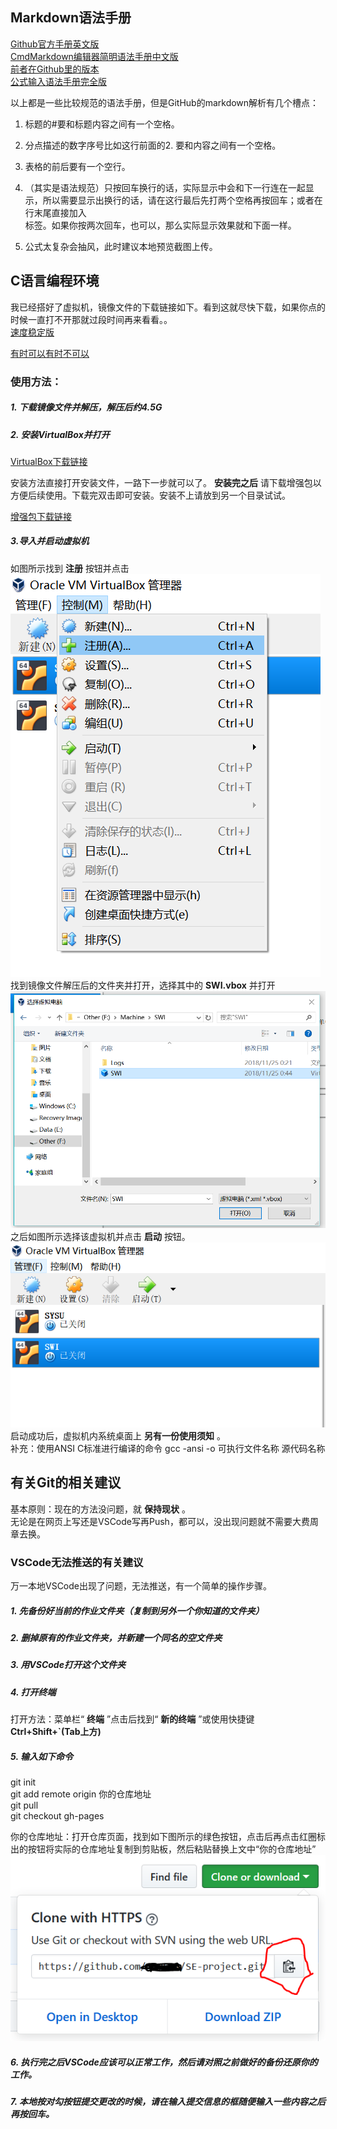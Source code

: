 ## Markdown语法手册

[Github官方手册英文版](https://guides.github.com/features/mastering-markdown/)<br>
[CmdMarkdown编辑器简明语法手册中文版](https://www.zybuluo.com/mdeditor?url=https%3A%2F%2Fwww.zybuluo.com%2Fstatic%2Feditor%2Fmd-help.markdown)<br>
[前者在Github里的版本](https://github.com/gnipbao/markdown-handbook)<br>
[公式输入语法手册完全版](https://www.zybuluo.com/codeep/note/163962)<br>

以上都是一些比较规范的语法手册，但是GitHub的markdown解析有几个槽点：

1. 标题的#要和标题内容之间有一个空格。
2. 分点描述的数字序号比如这行前面的2. 要和内容之间有一个空格。
3. 表格的前后要有一个空行。
4. （其实是语法规范）只按回车换行的话，实际显示中会和下一行连在一起显示，所以需要显示出换行的话，请在这行最后先打两个空格再按回车；或者在行末尾直接加入<br>标签。如果你按两次回车，也可以，那么实际显示效果就和下面一样。

5. 公式太复杂会抽风，此时建议本地预览截图上传。

## C语言编程环境

我已经搭好了虚拟机，镜像文件的下载链接如下。看到这就尽快下载，如果你点的时候一直打不开那就过段时间再来看看。。<br>
[速度稳定版](http://172.18.40.92/SWI.7z)

[有时可以有时不可以](http://172.18.43.207/SWI.7z)

### 使用方法：

##### 1. 下载镜像文件并解压，解压后约4.5G

##### 2. 安装VirtualBox并打开

[VirtualBox下载链接](https://download.virtualbox.org/virtualbox/5.2.22/VirtualBox-5.2.22-126460-Win.exe)

安装方法直接打开安装文件，一路下一步就可以了。
**安装完之后** 请下载增强包以方便后续使用。下载完双击即可安装。安装不上请放到另一个目录试试。

[增强包下载链接](https://download.virtualbox.org/virtualbox/5.2.22/Oracle_VM_VirtualBox_Extension_Pack-5.2.22.vbox-extpack)

##### 3.导入并启动虚拟机

如图所示找到 **注册** 按钮并点击
![](register.png)<br>
找到镜像文件解压后的文件夹并打开，选择其中的 **SWI.vbox** 并打开
![](choose.png)<br>
之后如图所示选择该虚拟机并点击 **启动** 按钮。
![](start.png)<br>
启动成功后，虚拟机内系统桌面上 **另有一份使用须知** 。<br>
补充：使用ANSI C标准进行编译的命令 gcc -ansi -o 可执行文件名称 源代码名称

## 有关Git的相关建议

基本原则：现在的方法没问题，就 **保持现状** 。<br>
无论是在网页上写还是VSCode写再Push，都可以，没出现问题就不需要大费周章去换。

### VSCode无法推送的有关建议

万一本地VSCode出现了问题，无法推送，有一个简单的操作步骤。

##### 1. 先备份好当前的作业文件夹（复制到另外一个你知道的文件夹）

##### 2. 删掉原有的作业文件夹，并新建一个同名的空文件夹

##### 3. 用VSCode打开这个文件夹

##### 4. 打开终端

打开方法：菜单栏“ **终端** ”点击后找到“ **新的终端** ”或使用快捷键 **Ctrl+Shift+`(Tab上方)**

##### 5. 输入如下命令

git init<br>
git add remote origin 你的仓库地址<br>
git pull<br>
git checkout gh-pages<br>

你的仓库地址：打开仓库页面，找到如下图所示的绿色按钮，点击后再点击红圈标出的按钮将实际的仓库地址复制到剪贴板，然后粘贴替换上文中“你的仓库地址”<br>
![](address.png)

##### 6. 执行完之后VSCode应该可以正常工作，然后请对照之前做好的备份还原你的工作。

##### 7. 本地按对勾按钮提交更改的时候，请在输入提交信息的框随便输入一些内容之后再按回车。